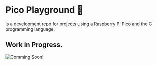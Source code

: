 # Pico Playground &#127827;

is a development repo for projects using a Raspberry Pi Pico and the C programming language.

## Work in Progress.

![Comming Soon!](https://images.unsplash.com/photo-1562447208-3d5f81e66179?ixlib=rb-4.0.3&ixid=MnwxMjA3fDB8MHxwaG90by1wYWdlfHx8fGVufDB8fHx8&auto=format&fit=crop&w=1074&q=80)
